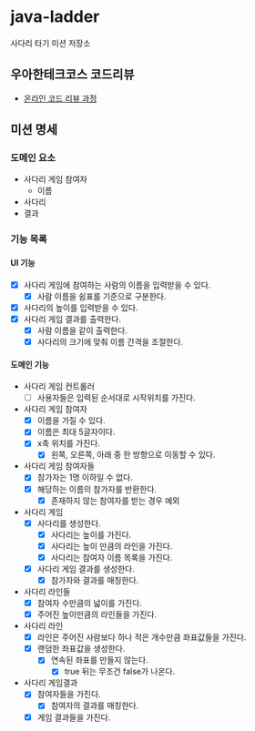 # java-ladder

사다리 타기 미션 저장소

## 우아한테크코스 코드리뷰

- [온라인 코드 리뷰 과정](https://github.com/woowacourse/woowacourse-docs/blob/master/maincourse/README.md)

## 미션 명세

### 도메인 요소

- 사다리 게임 참여자
    - 이름
- 사다리
- 결과

### 기능 목록

#### UI 기능

- [x] 사다리 게임에 참여하는 사람의 이름을 입력받을 수 있다.
    - [x] 사람 이름을 쉼표를 기준으로 구분한다.
- [x] 사다리의 높이를 입력받을 수 있다.
- [x] 사다리 게임 결과를 출력한다.
    - [x] 사람 이름을 같이 출력한다.
    - [x] 사다리의 크기에 맞춰 이름 간격을 조절한다.

#### 도메인 기능

- 사다리 게임 컨트롤러
    - [ ] 사용자들은 입력된 순서대로 시작위치를 가진다.
- 사다리 게임 참여자
    - [x] 이름을 가질 수 있다.
    - [x] 이름은 최대 5글자이다.
    - [x] x축 위치를 가진다.
        - [x] 왼쪽, 오른쪽, 아래 중 한 방향으로 이동할 수 있다.
- 사다리 게임 참여자들
    - [x] 참가자는 1명 이하일 수 없다.
    - [x] 해당하는 이름의 참가자를 반환한다.
        - [x] 존재하지 않는 참여자를 받는 경우 예외

- 사다리 게임
    - [x] 사다리를 생성한다.
        - [x] 사다리는 높이를 가진다.
        - [x] 사다리는 높이 만큼의 라인을 가진다.
        - [x] 사다리는 참여자 이름 목록을 가진다.
    - [x] 사다리 게임 결과를 생성한다.
        - [x] 참가자와 결과를 매칭한다.

- 사다리 라인들
    - [x] 참여자 수만큼의 넓이를 가진다.
    - [x] 주어진 높이만큼의 라인들을 가진다.
- 사다리 라인
    - [x] 라인은 주어진 사람보다 하나 적은 개수만큼 좌표값들을 가진다.
    - [x] 랜덤한 좌표값을 생성한다.
        - [x] 연속된 좌표를 만들지 않는다.
            - [x] true 뒤는 무조건 false가 나온다.

- 사다리 게임결과
    - [x] 참여자들을 가진다.
        - [x] 참여자의 결과를 매칭한다.
    - [x] 게임 결과들을 가진다.